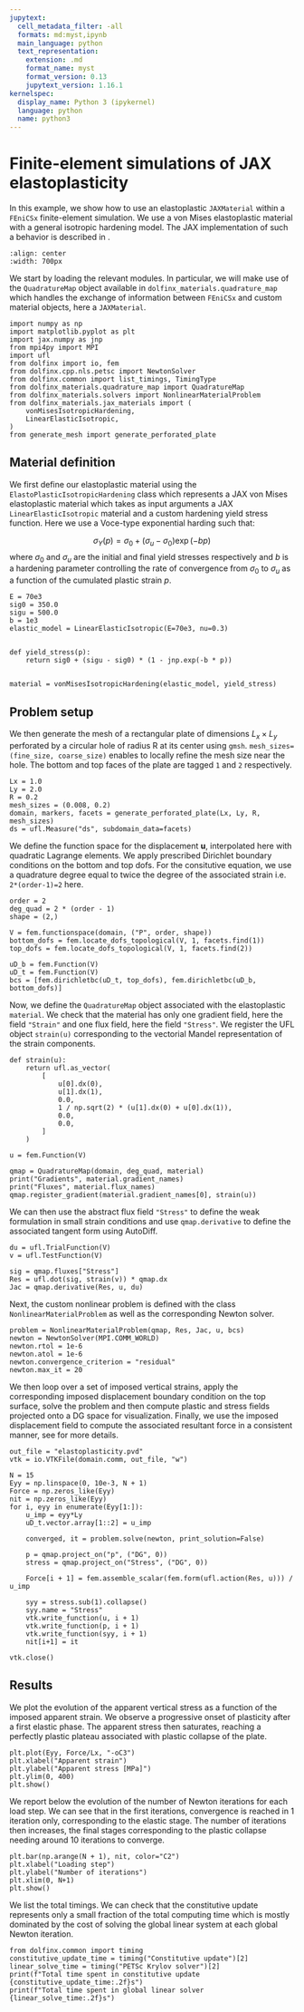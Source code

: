 ```yaml
---
jupytext:
  cell_metadata_filter: -all
  formats: md:myst,ipynb
  main_language: python
  text_representation:
    extension: .md
    format_name: myst
    format_version: 0.13
    jupytext_version: 1.16.1
kernelspec:
  display_name: Python 3 (ipykernel)
  language: python
  name: python3
---
```


# Finite-element simulations of JAX elastoplasticity

In this example, we show how to use an elastoplastic `JAXMaterial` within a `FEniCSx` finite-element simulation. We use a von Mises elastoplastic material with a general isotropic hardening model. The JAX implementation of such a behavior is described in [](../../jax_elastoplasticity.md#jax-implementation).

```{image} /images/elastoplasticity.gif
:align: center
:width: 700px
```

We start by loading the relevant modules. In particular, we will make use of the `QuadratureMap` object available in `dolfinx_materials.quadrature_map` which handles the exchange of information between `FEniCSx` and custom material objects, here a `JAXMaterial`.

```{code-cell} ipython3
import numpy as np
import matplotlib.pyplot as plt
import jax.numpy as jnp
from mpi4py import MPI
import ufl
from dolfinx import io, fem
from dolfinx.cpp.nls.petsc import NewtonSolver
from dolfinx.common import list_timings, TimingType
from dolfinx_materials.quadrature_map import QuadratureMap
from dolfinx_materials.solvers import NonlinearMaterialProblem
from dolfinx_materials.jax_materials import (
    vonMisesIsotropicHardening,
    LinearElasticIsotropic,
)
from generate_mesh import generate_perforated_plate
```

## Material definition

We first define our elastoplastic material using the `ElastoPlasticIsotropicHardening` class which represents a JAX von Mises elastoplastic material which takes as input arguments a JAX `LinearElasticIsotropic` material and a custom hardening yield stress function. Here we use a Voce-type exponential harding such that:

$$
\sigma_Y(p) = \sigma_0 + (\sigma_u-\sigma_0)\exp(-bp)
$$
where $\sigma_0$ and $\sigma_u$ are the initial and final yield stresses respectively and $b$ is a hardening parameter controlling the rate of convergence from $\sigma_0$ to $\sigma_u$ as a function of the cumulated plastic strain $p$.

```{code-cell} ipython3
E = 70e3
sig0 = 350.0
sigu = 500.0
b = 1e3
elastic_model = LinearElasticIsotropic(E=70e3, nu=0.3)


def yield_stress(p):
    return sig0 + (sigu - sig0) * (1 - jnp.exp(-b * p))


material = vonMisesIsotropicHardening(elastic_model, yield_stress)
```

## Problem setup

We then generate the mesh of a rectangular plate of dimensions $L_x\times L_y$ perforated by a circular hole of radius R at its center using `gmsh`. `mesh_sizes=(fine_size, coarse_size)` enables to locally refine the mesh size near the hole. The bottom and top faces of the plate are tagged `1` and `2` respectively.

```{code-cell} ipython3
Lx = 1.0
Ly = 2.0
R = 0.2
mesh_sizes = (0.008, 0.2)
domain, markers, facets = generate_perforated_plate(Lx, Ly, R, mesh_sizes)
ds = ufl.Measure("ds", subdomain_data=facets)
```

We define the function space for the displacement $\boldsymbol{u}$, interpolated here with quadratic Lagrange elements. We apply prescribed Dirichlet boundary conditions on the bottom and top dofs. For the consitutive equation, we use a quadrature degree equal to twice the degree of the associated strain i.e. `2*(order-1)=2` here.

```{code-cell} ipython3
order = 2
deg_quad = 2 * (order - 1)
shape = (2,)

V = fem.functionspace(domain, ("P", order, shape))
bottom_dofs = fem.locate_dofs_topological(V, 1, facets.find(1))
top_dofs = fem.locate_dofs_topological(V, 1, facets.find(2))

uD_b = fem.Function(V)
uD_t = fem.Function(V)
bcs = [fem.dirichletbc(uD_t, top_dofs), fem.dirichletbc(uD_b, bottom_dofs)]
```

Now, we define the `QuadratureMap` object associated with the elastoplastic `material`. We check that the material has only one gradient field, here the field `"Strain"` and one flux field, here the field `"Stress"`. We register the UFL object `strain(u)` corresponding to the vectorial Mandel representation of the strain components.

```{code-cell} ipython3
def strain(u):
    return ufl.as_vector(
        [
            u[0].dx(0),
            u[1].dx(1),
            0.0,
            1 / np.sqrt(2) * (u[1].dx(0) + u[0].dx(1)),
            0.0,
            0.0,
        ]
    )

u = fem.Function(V)

qmap = QuadratureMap(domain, deg_quad, material)
print("Gradients", material.gradient_names)
print("Fluxes", material.flux_names)
qmap.register_gradient(material.gradient_names[0], strain(u))
```

We can then use the abstract flux field `"Stress"` to define the weak formulation in small strain conditions and use `qmap.derivative` to define the associated tangent form using AutoDiff.

```{code-cell} ipython3
du = ufl.TrialFunction(V)
v = ufl.TestFunction(V)

sig = qmap.fluxes["Stress"]
Res = ufl.dot(sig, strain(v)) * qmap.dx
Jac = qmap.derivative(Res, u, du)
```

Next, the custom nonlinear problem is defined with the class `NonlinearMaterialProblem` as well as the corresponding Newton solver.

```{code-cell} ipython3
problem = NonlinearMaterialProblem(qmap, Res, Jac, u, bcs)
newton = NewtonSolver(MPI.COMM_WORLD)
newton.rtol = 1e-6
newton.atol = 1e-6
newton.convergence_criterion = "residual"
newton.max_it = 20
```

We then loop over a set of imposed vertical strains, apply the corresponding imposed displacement boundary condition on the top surface, solve the problem and then compute plastic and stress fields projected onto a DG space for visualization. Finally, we use the imposed displacement field to compute the associated resultant force in a consistent manner, see [](https://bleyerj.github.io/comet-fenicsx/tips/computing_reactions/computing_reactions.html) for more details.

```{code-cell} ipython3
out_file = "elastoplasticity.pvd"
vtk = io.VTKFile(domain.comm, out_file, "w")

N = 15
Eyy = np.linspace(0, 10e-3, N + 1)
Force = np.zeros_like(Eyy)
nit = np.zeros_like(Eyy)
for i, eyy in enumerate(Eyy[1:]):
    u_imp = eyy*Ly
    uD_t.vector.array[1::2] = u_imp

    converged, it = problem.solve(newton, print_solution=False)

    p = qmap.project_on("p", ("DG", 0))
    stress = qmap.project_on("Stress", ("DG", 0))

    Force[i + 1] = fem.assemble_scalar(fem.form(ufl.action(Res, u))) / u_imp

    syy = stress.sub(1).collapse()
    syy.name = "Stress"
    vtk.write_function(u, i + 1)
    vtk.write_function(p, i + 1)
    vtk.write_function(syy, i + 1)
    nit[i+1] = it

vtk.close()
```

## Results

We plot the evolution of the apparent vertical stress as a function of the imposed apparent strain. We observe a progressive onset of plasticity after a first elastic phase. The apparent stress then saturates, reaching a perfectly plastic plateau associated with plastic collapse of the plate.

```{code-cell} ipython3
plt.plot(Eyy, Force/Lx, "-oC3")
plt.xlabel("Apparent strain")
plt.ylabel("Apparent stress [MPa]")
plt.ylim(0, 400)
plt.show()
```

We report below the evolution of the number of Newton iterations for each load step. We can see that in the first iterations, convergence is reached in 1 iteration only, corresponding to the elastic stage. The number of iterations then increases, the final stages corresponding to the plastic collapse needing around 10 iterations to converge.

```{code-cell} ipython3
plt.bar(np.arange(N + 1), nit, color="C2")
plt.xlabel("Loading step")
plt.ylabel("Number of iterations")
plt.xlim(0, N+1)
plt.show()
```

We list the total timings. We can check that the constitutive update represents only a small fraction of the total computing time which is mostly dominated by the cost of solving the global linear system at each global Newton iteration.

```{code-cell} ipython3
from dolfinx.common import timing
constitutive_update_time = timing("Constitutive update")[2]
linear_solve_time = timing("PETSc Krylov solver")[2]
print(f"Total time spent in constitutive update {constitutive_update_time:.2f}s")
print(f"Total time spent in global linear solver {linear_solve_time:.2f}s")
```
